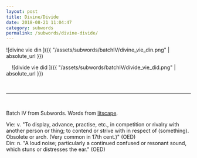 ```yaml
---
layout: post
title: Divine/Divide
date: 2018-08-21 11:04:47
category: subwords
permalink: /subwords/divine-divide/ 
---
```


![divine vie din ]({{ "/assets/subwords/batchIV/divine_vie_din.png" | absolute_url }})

&nbsp;
&nbsp;
![divide vie did ]({{ "/assets/subwords/batchIV/divide_vie_did.png" | absolute_url }})


&nbsp;

---

&nbsp;

Batch IV from Subwords. Words from [litscape](https://www.litscape.com/).

Vie: v. "To display, advance, practise, etc., in competition or rivalry with another person or thing; to contend or strive with in respect of (something). Obsolete or arch. (Very common in 17th cent.)" (OED)  
Din: n. "A loud noise; particularly a continued confused or resonant sound, which stuns or distresses the ear." (OED)
